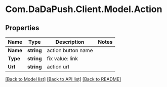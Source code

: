 
# Com.DaDaPush.Client.Model.Action

## Properties

Name | Type | Description | Notes
------------ | ------------- | ------------- | -------------
**Name** | **string** | action button name | 
**Type** | **string** | fix value: link | 
**Url** | **string** | action url | 

[[Back to Model list]](../README.md#documentation-for-models)
[[Back to API list]](../README.md#documentation-for-api-endpoints)
[[Back to README]](../README.md)

